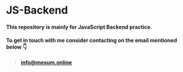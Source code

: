 # JS-Backend
#### This repository is mainly for JavaScript Backend practice.

#### To get in touch with me consider contacting on the email mentioned below :point_down:	
> **info@mesum.online**
